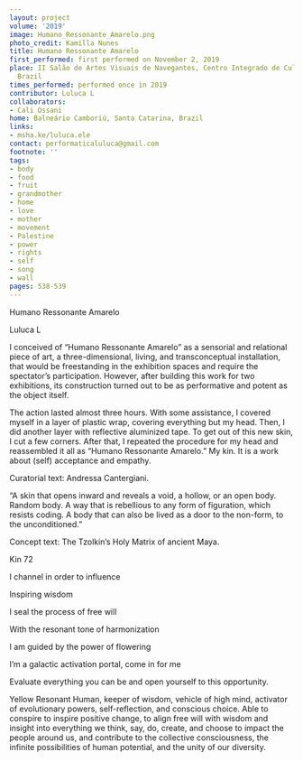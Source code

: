 ```yaml
---
layout: project
volume: '2019'
image: Humano_Ressonante_Amarelo.png
photo_credit: Kamilla Nunes
title: Humano Ressonante Amarelo
first_performed: first performed on November 2, 2019
place: II Salão de Artes Visuais de Navegantes, Centro Integrado de Cultura, Navegantes,
  Brazil
times_performed: performed once in 2019
contributor: Luluca L
collaborators:
- Cali Ossani
home: Balneário Camboriú, Santa Catarina, Brazil
links:
- msha.ke/luluca.ele
contact: performaticaluluca@gmail.com
footnote: ''
tags:
- body
- food
- fruit
- grandmother
- home
- love
- mother
- movement
- Palestine
- power
- rights
- self
- song
- wall
pages: 538-539
---
```


Humano Ressonante Amarelo

Luluca L

I conceived of “Humano Ressonante Amarelo” as a sensorial and relational piece of art, a three-dimensional, living, and transconceptual installation, that would be freestanding in the exhibition spaces and require the spectator’s participation. However, after building this work for two exhibitions, its construction turned out to be as performative and potent as the object itself.

The action lasted almost three hours. With some assistance, I covered myself in a layer of plastic wrap, covering everything but my head. Then, I did another layer with reflective aluminized tape. To get out of this new skin, I cut a few corners. After that, I repeated the procedure for my head and reassembled it all as “Humano Ressonante Amarelo.” My kin. It is a work about (self) acceptance and empathy.

Curatorial text: Andressa Cantergiani.

“A skin that opens inward and reveals a void, a hollow, or an open body. Random body. A way that is rebellious to any form of figuration, which resists coding. A body that can also be lived as a door to the non-form, to the unconditioned.”

Concept text: The Tzolkin’s Holy Matrix of ancient Maya.

Kin 72

I channel in order to influence

Inspiring wisdom

I seal the process of free will

With the resonant tone of harmonization

I am guided by the power of flowering

I’m a galactic activation portal, come in for me

Evaluate everything you can be and open yourself to this opportunity.

Yellow Resonant Human, keeper of wisdom, vehicle of high mind, activator of evolutionary powers, self-reflection, and conscious choice. Able to conspire to inspire positive change, to align free will with wisdom and insight into everything we think, say, do, create, and choose to impact the people around us, and contribute to the collective consciousness, the infinite possibilities of human potential, and the unity of our diversity.
